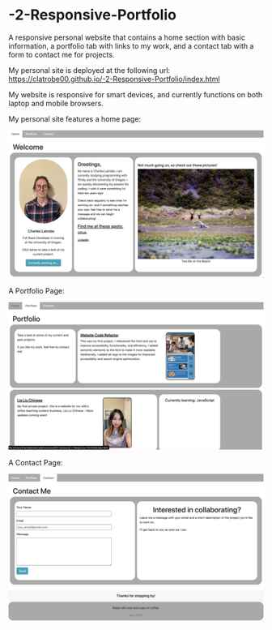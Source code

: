# -2-Responsive-Portfolio

A responsive personal website that contains a home section with basic information, a portfolio tab with links to my work, and a contact tab with a form to contact me for projects.

My personal site is deployed at the following url: https://clatrobe00.github.io/-2-Responsive-Portfolio/index.html

My website is responsive for smart devices, and currently functions on both laptop and mobile browsers.

My personal site features a home page:

![Home](develop/assets/images/homepage.png)

A Portfolio Page:

![Portfolio](develop/assets/images/portfolio.png)

A Contact Page:

![Contact](develop/assets/images/contact.png)
